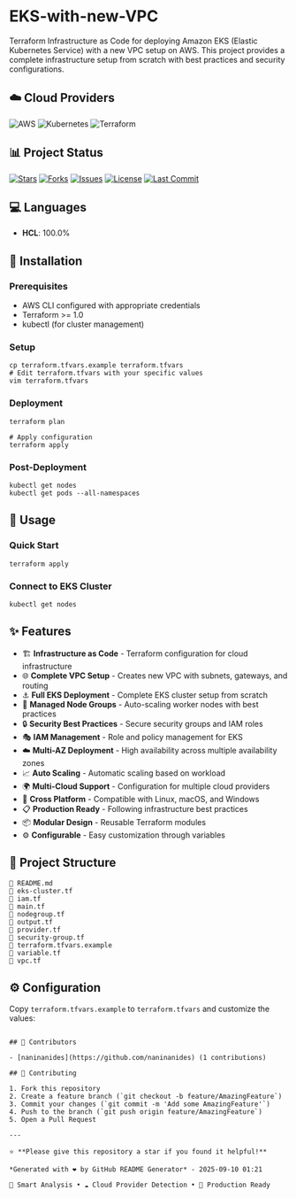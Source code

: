 # EKS-with-new-VPC

Terraform Infrastructure as Code for deploying Amazon EKS (Elastic Kubernetes Service) with a new VPC setup on AWS. This project provides a complete infrastructure setup from scratch with best practices and security configurations.

## ☁️ Cloud Providers

![AWS](https://img.shields.io/badge/AWS-%23FF9900.svg?style=for-the-badge&logo=amazon-aws&logoColor=white)
![Kubernetes](https://img.shields.io/badge/kubernetes-%23326ce5.svg?style=for-the-badge&logo=kubernetes&logoColor=white)
![Terraform](https://img.shields.io/badge/terraform-%235835CC.svg?style=for-the-badge&logo=terraform&logoColor=white)

## 📊 Project Status

[![Stars](https://img.shields.io/github/stars/naninanides/EKS-with-new-VPC?style=social)](https://github.com/naninanides/EKS-with-new-VPC)
[![Forks](https://img.shields.io/github/forks/naninanides/EKS-with-new-VPC?style=social)](https://github.com/naninanides/EKS-with-new-VPC/fork)
[![Issues](https://img.shields.io/github/issues/naninanides/EKS-with-new-VPC)](https://github.com/naninanides/EKS-with-new-VPC/issues)
[![License](https://img.shields.io/github/license/naninanides/EKS-with-new-VPC)](https://github.com/naninanides/EKS-with-new-VPC/blob/main/LICENSE)
[![Last Commit](https://img.shields.io/github/last-commit/naninanides/EKS-with-new-VPC)](https://github.com/naninanides/EKS-with-new-VPC/commits/main)

## 💻 Languages

- **HCL**: 100.0%

## 🚀 Installation

### Prerequisites

- AWS CLI configured with appropriate credentials
- Terraform >= 1.0
- kubectl (for cluster management)

### Setup

```# Copy and customize variables
cp terraform.tfvars.example terraform.tfvars
# Edit terraform.tfvars with your specific values
vim terraform.tfvars
```

### Deployment

```# Review deployment plan
terraform plan

# Apply configuration
terraform apply
```

### Post-Deployment

```# Verify cluster connection
kubectl get nodes
kubectl get pods --all-namespaces
```

## 📖 Usage

### Quick Start

```# 2. Deploy infrastructure
terraform apply
```

### Connect to EKS Cluster

```# Verify connection
kubectl get nodes
```

## ✨ Features

- 🏗️ **Infrastructure as Code** - Terraform configuration for cloud infrastructure
- 🌐 **Complete VPC Setup** - Creates new VPC with subnets, gateways, and routing
- ⚓ **Full EKS Deployment** - Complete EKS cluster setup from scratch
- 👥 **Managed Node Groups** - Auto-scaling worker nodes with best practices
- 🔒 **Security Best Practices** - Secure security groups and IAM roles
- 🎭 **IAM Management** - Role and policy management for EKS
- ☁️ **Multi-AZ Deployment** - High availability across multiple availability zones
- 📈 **Auto Scaling** - Automatic scaling based on workload
- 🌍 **Multi-Cloud Support** - Configuration for multiple cloud providers
- 🔄 **Cross Platform** - Compatible with Linux, macOS, and Windows
- 📋 **Production Ready** - Following infrastructure best practices
- 📦 **Modular Design** - Reusable Terraform modules
- ⚙️ **Configurable** - Easy customization through variables

## 📁 Project Structure

```📄 .gitignore
📄 README.md
📄 eks-cluster.tf
📄 iam.tf
📄 main.tf
📄 nodegroup.tf
📄 output.tf
📄 provider.tf
📄 security-group.tf
📄 terraform.tfvars.example
📄 variable.tf
📄 vpc.tf
```

## ⚙️ Configuration

Copy `terraform.tfvars.example` to `terraform.tfvars` and customize the values:

``````

## 👥 Contributors

- [naninanides](https://github.com/naninanides) (1 contributions)

## 🤝 Contributing

1. Fork this repository
2. Create a feature branch (`git checkout -b feature/AmazingFeature`)
3. Commit your changes (`git commit -m 'Add some AmazingFeature'`)
4. Push to the branch (`git push origin feature/AmazingFeature`)
5. Open a Pull Request

---

⭐ **Please give this repository a star if you found it helpful!**

*Generated with ❤️ by GitHub README Generator* - 2025-09-10 01:21

🧠 Smart Analysis • ☁️ Cloud Provider Detection • 🚀 Production Ready
